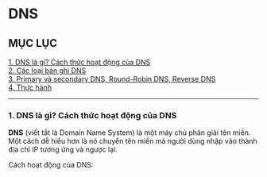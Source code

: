 # DNS  

## MỤC LỤC  

[1. DNS là gì? Cách thức hoạt động của DNS](#dnsandhowtowork)  
[2. Các loại bản ghi DNS](#banghidns)  
[3. Primary và secondary DNS, Round-Robin DNS, Reverse DNS](#typeofdns)  
[4. Thực hành](#thuchanh)  

*********************************

<a name="dnsandhowtowork"></a>  
### 1. DNS là gì? Cách thức hoạt động của DNS  

**DNS** (viết tắt là Domain Name System) là một máy chủ phân giải tên miền. Một cách dễ hiểu hơn là nó chuyển tên miền mà người dùng nhập vào thành địa chỉ IP tương ứng và ngược lại.  

Cách hoạt động của DNS: 

